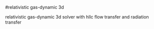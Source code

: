#relativistic gas-dynamic 3d

relativistic gas-dynamic 3d solver with hllc flow transfer and radiation transfer

